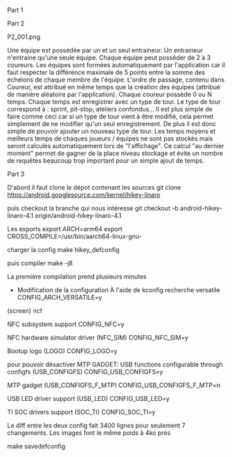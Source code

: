 Part 1

Part 2

P2_001.png

Une équipe est possédée par un et un seul entraineur. Un entraineur n'entraine qu'une seule équipe. Chaque équipe peut posséder de 2 à 3 coureurs. 
Les équipes sont formées automatiquement par l'application car il faut respecter la différence maximale de 5 points entre la somme des échelons de chaque membre de l'équipe. L'ordre de passage, contenu dans Coureur, est attribué en même temps que la création des équipes (attribué de manière aléatoire par l'application).
Chaque coureur possède 0 ou N temps. Chaque temps est enregistrer avec un type de tour. Le type de tour correspond à : sprint, pit-stop, ateliers confondus... Il est plus simple de faire comme ceci car si un type de tour vient à être modifié, cela permet simplement de ne modifier qu'un seul enregistrement. De plus il est donc simple de pouvoir ajouter un nouveau type de tour. Les temps moyens et meilleurs temps de chaques joueurs / équipes ne sont pas stockés mais seront calculés automatiquement lors de "l'affichage". Ce calcul "au dernier moment" permet de gagner de la place niveau stockage et évite un nombre de requêtes beaucoup trop important pour un simple ajout de temps. 



Part 3

D'abord il faut clone le dépot contenant les sources
git clone https://android.googlesource.com/kernel/hikey-linaro

puis checkout la branche qui nous intéresse
git checkout -b android-hikey-linaro-4.1 origin/android-hikey-linaro-4.1

Les exports
export ARCH=arm64
export CROSS_COMPILE=/usr/bin/aarch64-linux-gnu-

charger la config
make hikey_defconfig

puis compiler
make -j8

La première compilation prend plusieurs minutes

- Modification de la configuration
À l'aide de kconfig
recherche versatile
CONFIG_ARCH_VERSATILE=y


(screen)
ncf

NFC subsystem support
CONFIG_NFC=y

NFC hardware simulator driver (NFC_SIM)
CONFIG_NFC_SIM=y

Bootup logo (LOGO)
CONFIG_LOGO=y

pour pouvoir désactiver MTP GADGET:
USB functions configurable through configfs (USB_CONFIGFS)
CONFIG_USB_CONFIGFS=y

MTP gadget (USB_CONFIGFS_F_MTP)
CONFIG_USB_CONFIGFS_F_MTP=n

USB LED driver support (USB_LED)
CONFIG_USB_LED=y

TI SOC drivers support (SOC_TI)
CONFIG_SOC_TI=y

Le diff entre les deux config fait 3400 lignes pour seulement 7 changements.
Les images font le même poids à 4ko près

make savedefconfig

